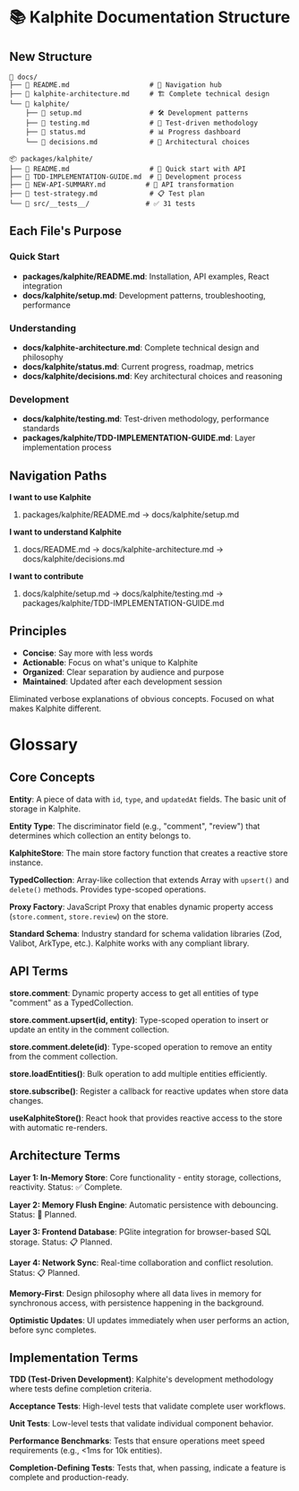 # 📚 Kalphite Documentation Structure

## New Structure

```
📁 docs/
├── 📄 README.md                    # 🧭 Navigation hub
├── 📄 kalphite-architecture.md     # 🏗️ Complete technical design
└── 📁 kalphite/
    ├── 📄 setup.md                 # 🛠️ Development patterns
    ├── 📄 testing.md               # 🧪 Test-driven methodology
    ├── 📄 status.md                # 📊 Progress dashboard
    └── 📄 decisions.md             # 🧠 Architectural choices

📦 packages/kalphite/
├── 📄 README.md                    # 🚀 Quick start with API
├── 📄 TDD-IMPLEMENTATION-GUIDE.md  # 🔧 Development process
├── 📄 NEW-API-SUMMARY.md          # 🎨 API transformation
├── 📄 test-strategy.md             # 📋 Test plan
└── 🧪 src/__tests__/              # ✅ 31 tests
```

## Each File's Purpose

### Quick Start

- **packages/kalphite/README.md**: Installation, API examples, React integration
- **docs/kalphite/setup.md**: Development patterns, troubleshooting, performance

### Understanding

- **docs/kalphite-architecture.md**: Complete technical design and philosophy
- **docs/kalphite/status.md**: Current progress, roadmap, metrics
- **docs/kalphite/decisions.md**: Key architectural choices and reasoning

### Development

- **docs/kalphite/testing.md**: Test-driven methodology, performance standards
- **packages/kalphite/TDD-IMPLEMENTATION-GUIDE.md**: Layer implementation process

## Navigation Paths

**I want to use Kalphite**

1. packages/kalphite/README.md → docs/kalphite/setup.md

**I want to understand Kalphite**

1. docs/README.md → docs/kalphite-architecture.md → docs/kalphite/decisions.md

**I want to contribute**

1. docs/kalphite/setup.md → docs/kalphite/testing.md → packages/kalphite/TDD-IMPLEMENTATION-GUIDE.md

## Principles

- **Concise**: Say more with less words
- **Actionable**: Focus on what's unique to Kalphite
- **Organized**: Clear separation by audience and purpose
- **Maintained**: Updated after each development session

Eliminated verbose explanations of obvious concepts. Focused on what makes Kalphite different.

# Glossary

## Core Concepts

**Entity**: A piece of data with `id`, `type`, and `updatedAt` fields. The basic unit of storage in Kalphite.

**Entity Type**: The discriminator field (e.g., "comment", "review") that determines which collection an entity belongs to.

**KalphiteStore**: The main store factory function that creates a reactive store instance.

**TypedCollection**: Array-like collection that extends Array with `upsert()` and `delete()` methods. Provides type-scoped operations.

**Proxy Factory**: JavaScript Proxy that enables dynamic property access (`store.comment`, `store.review`) on the store.

**Standard Schema**: Industry standard for schema validation libraries (Zod, Valibot, ArkType, etc.). Kalphite works with any compliant library.

## API Terms

**store.comment**: Dynamic property access to get all entities of type "comment" as a TypedCollection.

**store.comment.upsert(id, entity)**: Type-scoped operation to insert or update an entity in the comment collection.

**store.comment.delete(id)**: Type-scoped operation to remove an entity from the comment collection.

**store.loadEntities()**: Bulk operation to add multiple entities efficiently.

**store.subscribe()**: Register a callback for reactive updates when store data changes.

**useKalphiteStore()**: React hook that provides reactive access to the store with automatic re-renders.

## Architecture Terms

**Layer 1: In-Memory Store**: Core functionality - entity storage, collections, reactivity. Status: ✅ Complete.

**Layer 2: Memory Flush Engine**: Automatic persistence with debouncing. Status: 🚧 Planned.

**Layer 3: Frontend Database**: PGlite integration for browser-based SQL storage. Status: 📋 Planned.

**Layer 4: Network Sync**: Real-time collaboration and conflict resolution. Status: 📋 Planned.

**Memory-First**: Design philosophy where all data lives in memory for synchronous access, with persistence happening in the background.

**Optimistic Updates**: UI updates immediately when user performs an action, before sync completes.

## Implementation Terms

**TDD (Test-Driven Development)**: Kalphite's development methodology where tests define completion criteria.

**Acceptance Tests**: High-level tests that validate complete user workflows.

**Unit Tests**: Low-level tests that validate individual component behavior.

**Performance Benchmarks**: Tests that ensure operations meet speed requirements (e.g., <1ms for 10k entities).

**Completion-Defining Tests**: Tests that, when passing, indicate a feature is complete and production-ready.
